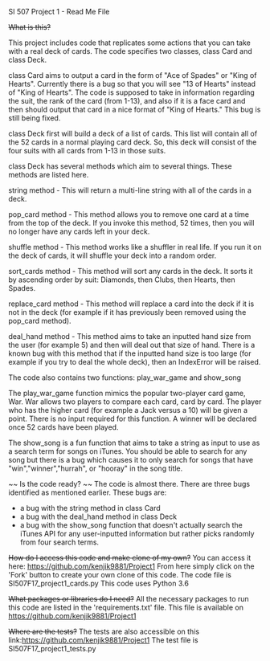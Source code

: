 SI 507 Project 1 - Read Me File

~~What is this?~~

This project includes code that replicates some actions that you can take with a real deck of cards.
The code specifies two classes, class Card and class Deck.

class Card aims to output a card in the form of "Ace of Spades" or "King of Hearts". Currently there is a bug
so that you will see "13 of Hearts" instead of "King of Hearts". The code is supposed to take in information
regarding the suit, the rank of the card (from 1-13), and also if it is a face card and then should output
that card in a nice format of "King of Hearts." This bug is still being fixed.

class Deck first will build a deck of a list of cards. This list will contain all of the 52 cards in a normal
playing card deck. So, this deck will consist of the four suits with all cards from 1-13 in those suits.

class Deck has several methods which aim to several things. These methods are listed here.

string method - This will return a multi-line string with all of the cards in a deck.

pop_card method - This method allows you to remove one card at a time from the top of the deck. If you invoke this method, 52 times, then you will no longer have any cards left in your deck.

shuffle method - This method works like a shuffler in real life. If you run it on the deck of cards, it will shuffle
your deck into a random order.

sort_cards method - This method will sort any cards in the deck. It sorts it by ascending order by suit: Diamonds, then Clubs, then Hearts, then Spades.

replace_card method - This method will replace a card into the deck if it is not in the deck (for example if it has previously been removed using the pop_card method).

deal_hand method - This method aims to take an inputted hand size from the user (for example 5) and then will deal out that size of hand. There is a known bug with this method that if the inputted hand size is too large (for example if you try to deal the whole deck), then an IndexError will be raised.

The code also contains two functions: play_war_game and show_song

The play_war_game function mimics the popular two-player card game, War. War allows two players to compare each card, card by card. The player who has the higher card (for example a Jack versus a 10) will be given a point. There is no input required for this function. A winner will be declared once 52 cards have been played.

The show_song is a fun function that aims to take a string as input to use as a search term for songs on iTunes. You should be able to search for any song but there is a bug which causes it to only search for songs that have "win","winner","hurrah", or "hooray" in the song title.

~~ Is the code ready? ~~
The code is almost there. There are three bugs identified as mentioned earlier. These bugs are:
* a bug with the string method in class Card
* a bug with the deal_hand method in class Deck
* a bug with the show_song function that doesn't actually search the iTunes API for any user-inputted information but rather picks randomly from four search terms.

~~How do I access this code and make clone of my own?~~
You can access it here: https://github.com/kenjik9881/Project1
From here simply click on the 'Fork' button to create your own clone of this code.
The code file is SI507F17_project1_cards.py
This code uses Python 3.6

~~What packages or libraries do I need?~~
All the necessary packages to run this code are listed in the 'requirements.txt' file. This file is available on https://github.com/kenjik9881/Project1

~~Where are the tests?~~
The tests are also accessible on this link:https://github.com/kenjik9881/Project1
The test file is SI507F17_project1_tests.py
